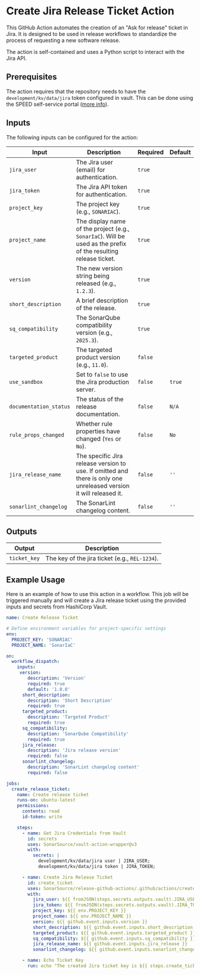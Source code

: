 # Create Jira Release Ticket Action

This GitHub Action automates the creation of an "Ask for release" ticket in Jira. It is designed to be used in release workflows to standardize the process of requesting a new software release.

The action is self-contained and uses a Python script to interact with the Jira API.
## Prerequisites

The action requires that the repository needs to have the `development/kv/data/jira` token configured in vault.
This can be done using the SPEED self-service portal ([more info](https://xtranet-sonarsource.atlassian.net/wiki/spaces/Platform/pages/3553787989/Manage+Vault+Policy+-+SPEED)).

## Inputs

The following inputs can be configured for the action:

| Input                  | Description                                                                                                        | Required | Default |
|------------------------|--------------------------------------------------------------------------------------------------------------------|----------|---------|
| `jira_user`            | The Jira user (email) for authentication.                                                                          | `true`   |         |
| `jira_token`           | The Jira API token for authentication.                                                                             | `true`   |         |
| `project_key`          | The project key (e.g., `SONARIAC`).                                                                                | `true`   |         |
| `project_name`         | The display name of the project (e.g., `SonarIaC`). Will be used as the prefix of the resulting release ticket.    | `true`   |         |
| `version`              | The new version string being released (e.g., `1.2.3`).                                                             | `true`   |         |
| `short_description`    | A brief description of the release.                                                                                | `true`   |         |
| `sq_compatibility`     | The SonarQube compatibility version (e.g., `2025.3`).                                                              | `true`   |         |
| `targeted_product`     | The targeted product version (e.g., `11.0`).                                                                       | `false`  |         |
| `use_sandbox`          | Set to `false` to use the Jira production server.                                                                  | `false`  | `true`  |
| `documentation_status` | The status of the release documentation.                                                                           | `false`  | `N/A`   |
| `rule_props_changed`   | Whether rule properties have changed (`Yes` or `No`).                                                              | `false`  | `No`    |
| `jira_release_name`    | The specific Jira release version to use. If omitted and there is only one unreleased version it will released it. | `false`  | `''`    |
| `sonarlint_changelog`  | The SonarLint changelog content.                                                                                   | `false`  | `''`    |

## Outputs

| Output       | Description                                    |
|--------------|------------------------------------------------|
| `ticket_key` | The key of the jira ticket (e.g., `REL-1234`). |

## Example Usage

Here is an example of how to use this action in a workflow. This job will be triggered manually and will create a Jira release ticket using the provided inputs and secrets from HashiCorp Vault.

```yaml
name: Create Release Ticket

# Define environment variables for project-specific settings
env:
  PROJECT_KEY: 'SONARIAC'
  PROJECT_NAME: 'SonarIaC'

on:
  workflow_dispatch:
    inputs:
     version:
        description: 'Version'
        required: true
        default: '1.0.0'
      short_description:
        description: 'Short Description'
        required: true
      targeted_product:
        description: 'Targeted Product'
        required: true
      sq_compatibility:
        description: 'SonarQube Compatibility'
        required: true
      jira_release:
        description: 'Jira release version'
        required: false
      sonarlint_changelog:
        description: 'SonarLint changelog content'
        required: false

jobs:
  create_release_ticket:
    name: Create release ticket
    runs-on: ubuntu-latest
    permissions:
      contents: read
      id-token: write

    steps:
      - name: Get Jira Credentials from Vault
        id: secrets
        uses: SonarSource/vault-action-wrapper@v3
        with:
          secrets: |
            development/kv/data/jira user | JIRA_USER;
            development/kv/data/jira token | JIRA_TOKEN;

      - name: Create Jira Release Ticket
        id: create_ticket
        uses: SonarSource/release-github-actions/.github/actions/create-jira-release-ticket
        with:
          jira_user: ${{ fromJSON(steps.secrets.outputs.vault).JIRA_USER }}
          jira_token: ${{ fromJSON(steps.secrets.outputs.vault).JIRA_TOKEN }}
          project_key: ${{ env.PROJECT_KEY }}
          project_name: ${{ env.PROJECT_NAME }}
          version: ${{ github.event.inputs.version }}
          short_description: ${{ github.event.inputs.short_description }}
          targeted_product: ${{ github.event.inputs.targeted_product }}
          sq_compatibility: ${{ github.event.inputs.sq_compatibility }}
          jira_release_name: ${{ github.event.inputs.jira_release }}
          sonarlint_changelog: ${{ github.event.inputs.sonarlint_changelog }}

      - name: Echo Ticket Key
        run: echo "The created Jira ticket key is ${{ steps.create_ticket.outputs.ticket_key }}"
